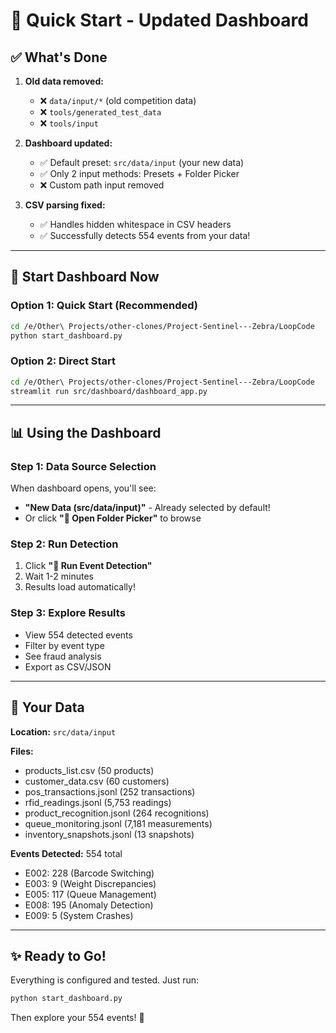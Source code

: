 # 🚀 Quick Start - Updated Dashboard

## ✅ What's Done

1. **Old data removed:**
   - ❌ `data/input/*` (old competition data)
   - ❌ `tools/generated_test_data`
   - ❌ `tools/input`

2. **Dashboard updated:**
   - ✅ Default preset: `src/data/input` (your new data)
   - ✅ Only 2 input methods: Presets + Folder Picker
   - ❌ Custom path input removed

3. **CSV parsing fixed:**
   - ✅ Handles hidden whitespace in CSV headers
   - ✅ Successfully detects 554 events from your data!

---

## 🎯 Start Dashboard Now

### Option 1: Quick Start (Recommended)
```bash
cd /e/Other\ Projects/other-clones/Project-Sentinel---Zebra/LoopCode
python start_dashboard.py
```

### Option 2: Direct Start
```bash
cd /e/Other\ Projects/other-clones/Project-Sentinel---Zebra/LoopCode
streamlit run src/dashboard/dashboard_app.py
```

---

## 📊 Using the Dashboard

### Step 1: Data Source Selection
When dashboard opens, you'll see:
- **"New Data (src/data/input)"** - Already selected by default!
- Or click **"📂 Open Folder Picker"** to browse

### Step 2: Run Detection
1. Click **"🚀 Run Event Detection"**
2. Wait 1-2 minutes
3. Results load automatically!

### Step 3: Explore Results
- View 554 detected events
- Filter by event type
- See fraud analysis
- Export as CSV/JSON

---

## 📁 Your Data

**Location:** `src/data/input`

**Files:**
- products_list.csv (50 products)
- customer_data.csv (60 customers)
- pos_transactions.jsonl (252 transactions)
- rfid_readings.jsonl (5,753 readings)
- product_recognition.jsonl (264 recognitions)
- queue_monitoring.jsonl (7,181 measurements)
- inventory_snapshots.jsonl (13 snapshots)

**Events Detected:** 554 total
- E002: 228 (Barcode Switching)
- E003: 9 (Weight Discrepancies)
- E005: 117 (Queue Management)
- E008: 195 (Anomaly Detection)
- E009: 5 (System Crashes)

---

## ✨ Ready to Go!

Everything is configured and tested. Just run:

```bash
python start_dashboard.py
```

Then explore your 554 events! 🎉
